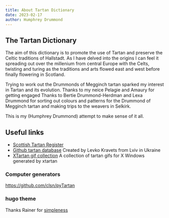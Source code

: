 ```yaml
---
title: About Tartan Dictionary
date: 2023-02-17
author: Humphrey Drummond
---
```


## The Tartan Dictionary
 
The aim of this dictionary is to promote the use of Tartan and preserve the Celtic traditions of Hallstadt.  As I have delved into the origins I can feel it spreading out over the millenium from central Europe with the Celts, twisting and turing as the traditions and arts flowed east and west before finally flowering in Scotland.

Trying to work out the Drummonds of Megginch tartan sparked my interest in Tartan and its evolution.  Thanks to my neice Pelagie and Amaury for getting engaged  Thanks to Bertie Drummond-Herdman and Lexa Drummond for sorting out colours and patterns for the Drummond of Megginch tartan and making trips to the weavers in Selkirk.

This is my (Humphrey Drummond) attempt to make sense of it all.


## Useful links

- [Scottish Tartan Register][]
- [Github tartan database][] Created by Levko Kravets from Lviv in Ukraine
- [XTartan gif collection][]  A collection of tartan gifs for X Windows generated by xtartan
  
  
  
[Github tartan database]: https://github.com/thetartan/tartan-database
[Scottish Tartan Register]:https://www.tartanregister.gov.uk/index
[XTartan gif collection]: https://dickgrune.com/Cult/tartan/


### Computer generators
https://github.com/clsn/pyTartan

### hugo theme 

Thanks Rainer for [simpleness](https://github.com/RainerChiang/simpleness)


